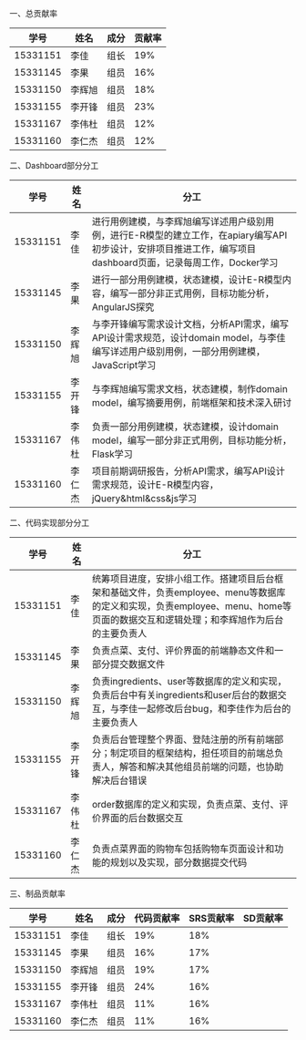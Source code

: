 一、总贡献率

|学号|姓名|成分|贡献率|
|---|---|---|---|
|15331151   | 李佳|组长   |19%|
|15331145   | 李果  | 组员|16%|
|15331150   | 李辉旭 | 组员|18%|
|15331155   | 李开锋| 组员|23% |
|15331167   | 李伟杜 |  组员|12%|
|15331160   | 李仁杰 |组员| 12%|

二、Dashboard部分分工

|学号|姓名|分工|
|---|---|---|
|15331151   | 李佳   | 进行用例建模，与李辉旭编写详述用户级别用例，进行E-R模型的建立工作，在apiary编写API初步设计，安排项目推进工作，编写项目dashboard页面，记录每周工作，Docker学习|
|15331145   | 李果  | 进行一部分用例建模，状态建模，设计E-R模型内容，编写一部分非正式用例，目标功能分析，AngularJS探究 |
|15331150   | 李辉旭 | 与李开锋编写需求设计文档，分析API需求，编写API设计需求规范，设计domain model，与李佳编写详述用户级别用例，一部分用例建模，JavaScript学习 |
|15331155   | 李开锋| 与李辉旭编写需求文档，状态建模，制作domain model，编写摘要用例，前端框架和技术深入研讨 |
|15331167   | 李伟杜 | 负责一部分用例建模，状态建模，设计domain model，编写一部分非正式用例，目标功能分析，Flask学习  |
|15331160   | 李仁杰 | 项目前期调研报告，分析API需求，编写API设计需求规范，设计E-R模型内容，jQuery&html&css&js学习|

二、代码实现部分分工

|学号|姓名|分工|
|---|---|---|
|15331151   | 李佳   |统筹项目进度，安排小组工作。搭建项目后台框架和基础文件，负责employee、menu等数据库的定义和实现，负责employee、menu、home等页面的数据交互和逻辑处理；和李辉旭作为后台的主要负责人 |
|15331145   | 李果  | 负责点菜、支付、评价界面的前端静态文件和一部分提交数据文件|
|15331150   | 李辉旭 |负责ingredients、user等数据库的定义和实现，负责后台中有关ingredients和user后台的数据交互，与李佳一起修改后台bug，和李佳作为后台的主要负责人 |
|15331155   | 李开锋|  负责后台管理整个界面、登陆注册的所有前端部分；制定项目的框架结构，担任项目的前端总负责人，解答和解决其他组员前端的问题，也协助解决后台错误|
|15331167   | 李伟杜 |  order数据库的定义和实现，负责点菜、支付、评价界面的后台数据交互|
|15331160   | 李仁杰 | 负责点菜界面的购物车包括购物车页面设计和功能的规划以及实现，部分数据提交代码|

三、制品贡献率

|学号|姓名|成分|代码贡献率|SRS贡献率|SD贡献率|
|---|---|---|---|---|---|
|15331151   | 李佳|组长   |19% |18%||
|15331145   | 李果  | 组员|16%|17%||
|15331150   | 李辉旭 | 组员|19%|17%||
|15331155   | 李开锋| 组员|24% |16%||
|15331167   | 李伟杜 |  组员|11%|16%||
|15331160   | 李仁杰 |组员|11% |16%||
